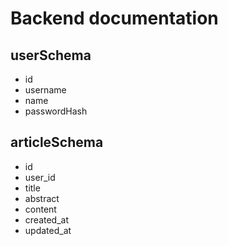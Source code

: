 # Backend documentation

## userSchema
- id
- username <!-- will be changed to email -->
- name
- passwordHash

## articleSchema
- id
- user_id
- title
- abstract
- content
- created_at
- updated_at